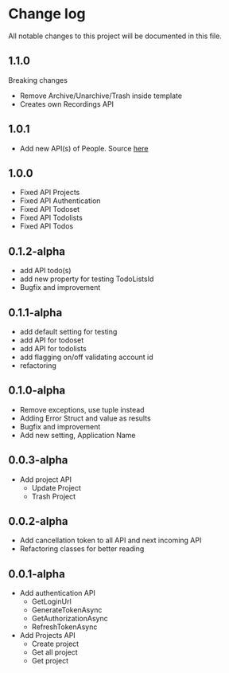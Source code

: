 ﻿# Change log

All notable changes to this project will be documented in this file.

## 1.1.0

Breaking changes
- Remove Archive/Unarchive/Trash inside template
- Creates own Recordings API 

## 1.0.1

- Add new API(s) of People. Source [here](https://github.com/basecamp/bc3-api/blob/master/sections/people.md)

## 1.0.0

- Fixed API Projects
- Fixed API Authentication
- Fixed API Todoset
- Fixed API Todolists
- Fixed API Todos

## 0.1.2-alpha

- add API todo(s)
- add new property for testing TodoListsId
- Bugfix and improvement

## 0.1.1-alpha

- add default setting for testing
- add API for todoset
- add API for todolists
- add flagging on/off validating account id
- refactoring

## 0.1.0-alpha

- Remove exceptions, use tuple instead
- Adding Error Struct and value as results
- Bugfix and improvement
- Add new setting, Application Name

## 0.0.3-alpha

- Add project API
    - Update Project
    - Trash Project

## 0.0.2-alpha

- Add cancellation token to all API and next incoming API
- Refactoring classes for better reading

## 0.0.1-alpha

- Add authentication API
    - GetLoginUrl
    - GenerateTokenAsync
    - GetAuthorizationAsync
    - RefreshTokenAsync
- Add Projects API
    - Create project
    - Get all project
    - Get project